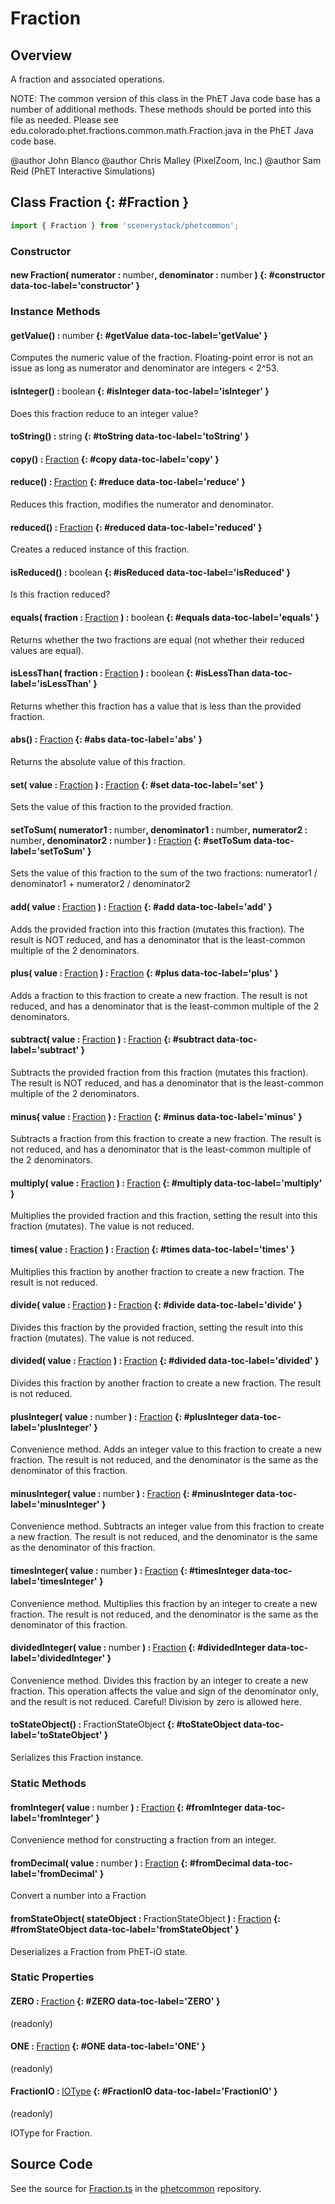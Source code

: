 # Fraction

## Overview

A fraction and associated operations.

NOTE: The common version of this class in the PhET Java code base has a number of additional methods.  These methods
should be ported into this file as needed.  Please see edu.colorado.phet.fractions.common.math.Fraction.java in the
PhET Java code base.

@author John Blanco
@author Chris Malley (PixelZoom, Inc.)
@author Sam Reid (PhET Interactive Simulations)

## Class Fraction {: #Fraction }


```js
import { Fraction } from 'scenerystack/phetcommon';
```
### Constructor

#### new Fraction( numerator : <span style="font-weight: 400;"><span style="color: hsla(calc(var(--md-hue) + 180deg),80%,40%,1);">number</span></span>, denominator : <span style="font-weight: 400;"><span style="color: hsla(calc(var(--md-hue) + 180deg),80%,40%,1);">number</span></span> ) {: #constructor data-toc-label='constructor' }

### Instance Methods

#### getValue() : <span style="font-weight: 400;"><span style="color: hsla(calc(var(--md-hue) + 180deg),80%,40%,1);">number</span></span> {: #getValue data-toc-label='getValue' }

Computes the numeric value of the fraction.
Floating-point error is not an issue as long as numerator and denominator are integers &lt; 2^53.

#### isInteger() : <span style="font-weight: 400;"><span style="color: hsla(calc(var(--md-hue) + 180deg),80%,40%,1);">boolean</span></span> {: #isInteger data-toc-label='isInteger' }

Does this fraction reduce to an integer value?

#### toString() : <span style="font-weight: 400;"><span style="color: hsla(calc(var(--md-hue) + 180deg),80%,40%,1);">string</span></span> {: #toString data-toc-label='toString' }

#### copy() : <span style="font-weight: 400;">[Fraction](../phetcommon/Fraction.md)</span> {: #copy data-toc-label='copy' }

#### reduce() : <span style="font-weight: 400;">[Fraction](../phetcommon/Fraction.md)</span> {: #reduce data-toc-label='reduce' }

Reduces this fraction, modifies the numerator and denominator.

#### reduced() : <span style="font-weight: 400;">[Fraction](../phetcommon/Fraction.md)</span> {: #reduced data-toc-label='reduced' }

Creates a reduced instance of this fraction.

#### isReduced() : <span style="font-weight: 400;"><span style="color: hsla(calc(var(--md-hue) + 180deg),80%,40%,1);">boolean</span></span> {: #isReduced data-toc-label='isReduced' }

Is this fraction reduced?

#### equals( fraction : <span style="font-weight: 400;">[Fraction](../phetcommon/Fraction.md)</span> ) : <span style="font-weight: 400;"><span style="color: hsla(calc(var(--md-hue) + 180deg),80%,40%,1);">boolean</span></span> {: #equals data-toc-label='equals' }

Returns whether the two fractions are equal (not whether their reduced values are equal).

#### isLessThan( fraction : <span style="font-weight: 400;">[Fraction](../phetcommon/Fraction.md)</span> ) : <span style="font-weight: 400;"><span style="color: hsla(calc(var(--md-hue) + 180deg),80%,40%,1);">boolean</span></span> {: #isLessThan data-toc-label='isLessThan' }

Returns whether this fraction has a value that is less than the provided fraction.

#### abs() : <span style="font-weight: 400;">[Fraction](../phetcommon/Fraction.md)</span> {: #abs data-toc-label='abs' }

Returns the absolute value of this fraction.

#### set( value : <span style="font-weight: 400;">[Fraction](../phetcommon/Fraction.md)</span> ) : <span style="font-weight: 400;">[Fraction](../phetcommon/Fraction.md)</span> {: #set data-toc-label='set' }

Sets the value of this fraction to the provided fraction.

#### setToSum( numerator1 : <span style="font-weight: 400;"><span style="color: hsla(calc(var(--md-hue) + 180deg),80%,40%,1);">number</span></span>, denominator1 : <span style="font-weight: 400;"><span style="color: hsla(calc(var(--md-hue) + 180deg),80%,40%,1);">number</span></span>, numerator2 : <span style="font-weight: 400;"><span style="color: hsla(calc(var(--md-hue) + 180deg),80%,40%,1);">number</span></span>, denominator2 : <span style="font-weight: 400;"><span style="color: hsla(calc(var(--md-hue) + 180deg),80%,40%,1);">number</span></span> ) : <span style="font-weight: 400;">[Fraction](../phetcommon/Fraction.md)</span> {: #setToSum data-toc-label='setToSum' }

Sets the value of this fraction to the sum of the two fractions:
numerator1 / denominator1 + numerator2 / denominator2

#### add( value : <span style="font-weight: 400;">[Fraction](../phetcommon/Fraction.md)</span> ) : <span style="font-weight: 400;">[Fraction](../phetcommon/Fraction.md)</span> {: #add data-toc-label='add' }

Adds the provided fraction into this fraction (mutates this fraction). The result is NOT reduced,
and has a denominator that is the least-common multiple of the 2 denominators.

#### plus( value : <span style="font-weight: 400;">[Fraction](../phetcommon/Fraction.md)</span> ) : <span style="font-weight: 400;">[Fraction](../phetcommon/Fraction.md)</span> {: #plus data-toc-label='plus' }

Adds a fraction to this fraction to create a new fraction.
The result is not reduced, and has a denominator that is the least-common multiple of the 2 denominators.

#### subtract( value : <span style="font-weight: 400;">[Fraction](../phetcommon/Fraction.md)</span> ) : <span style="font-weight: 400;">[Fraction](../phetcommon/Fraction.md)</span> {: #subtract data-toc-label='subtract' }

Subtracts the provided fraction from this fraction (mutates this fraction). The result is NOT reduced,
and has a denominator that is the least-common multiple of the 2 denominators.

#### minus( value : <span style="font-weight: 400;">[Fraction](../phetcommon/Fraction.md)</span> ) : <span style="font-weight: 400;">[Fraction](../phetcommon/Fraction.md)</span> {: #minus data-toc-label='minus' }

Subtracts a fraction from this fraction to create a new fraction.
The result is not reduced, and has a denominator that is the least-common multiple of the 2 denominators.

#### multiply( value : <span style="font-weight: 400;">[Fraction](../phetcommon/Fraction.md)</span> ) : <span style="font-weight: 400;">[Fraction](../phetcommon/Fraction.md)</span> {: #multiply data-toc-label='multiply' }

Multiplies the provided fraction and this fraction, setting the result into this fraction (mutates).
The value is not reduced.

#### times( value : <span style="font-weight: 400;">[Fraction](../phetcommon/Fraction.md)</span> ) : <span style="font-weight: 400;">[Fraction](../phetcommon/Fraction.md)</span> {: #times data-toc-label='times' }

Multiplies this fraction by another fraction to create a new fraction.
The result is not reduced.

#### divide( value : <span style="font-weight: 400;">[Fraction](../phetcommon/Fraction.md)</span> ) : <span style="font-weight: 400;">[Fraction](../phetcommon/Fraction.md)</span> {: #divide data-toc-label='divide' }

Divides this fraction by the provided fraction, setting the result into this fraction (mutates).
The value is not reduced.

#### divided( value : <span style="font-weight: 400;">[Fraction](../phetcommon/Fraction.md)</span> ) : <span style="font-weight: 400;">[Fraction](../phetcommon/Fraction.md)</span> {: #divided data-toc-label='divided' }

Divides this fraction by another fraction to create a new fraction.
The result is not reduced.

#### plusInteger( value : <span style="font-weight: 400;"><span style="color: hsla(calc(var(--md-hue) + 180deg),80%,40%,1);">number</span></span> ) : <span style="font-weight: 400;">[Fraction](../phetcommon/Fraction.md)</span> {: #plusInteger data-toc-label='plusInteger' }

Convenience method.
Adds an integer value to this fraction to create a new fraction.
The result is not reduced, and the denominator is the same as the denominator of this fraction.

#### minusInteger( value : <span style="font-weight: 400;"><span style="color: hsla(calc(var(--md-hue) + 180deg),80%,40%,1);">number</span></span> ) : <span style="font-weight: 400;">[Fraction](../phetcommon/Fraction.md)</span> {: #minusInteger data-toc-label='minusInteger' }

Convenience method.
Subtracts an integer value from this fraction to create a new fraction.
The result is not reduced, and the denominator is the same as the denominator of this fraction.

#### timesInteger( value : <span style="font-weight: 400;"><span style="color: hsla(calc(var(--md-hue) + 180deg),80%,40%,1);">number</span></span> ) : <span style="font-weight: 400;">[Fraction](../phetcommon/Fraction.md)</span> {: #timesInteger data-toc-label='timesInteger' }

Convenience method.
Multiplies this fraction by an integer to create a new fraction.
The result is not reduced, and the denominator is the same as the denominator of this fraction.

#### dividedInteger( value : <span style="font-weight: 400;"><span style="color: hsla(calc(var(--md-hue) + 180deg),80%,40%,1);">number</span></span> ) : <span style="font-weight: 400;">[Fraction](../phetcommon/Fraction.md)</span> {: #dividedInteger data-toc-label='dividedInteger' }

Convenience method.
Divides this fraction by an integer to create a new fraction.
This operation affects the value and sign of the denominator only, and the result is not reduced.
Careful! Division by zero is allowed here.

#### toStateObject() : <span style="font-weight: 400;">FractionStateObject</span> {: #toStateObject data-toc-label='toStateObject' }

Serializes this Fraction instance.

### Static Methods

#### fromInteger( value : <span style="font-weight: 400;"><span style="color: hsla(calc(var(--md-hue) + 180deg),80%,40%,1);">number</span></span> ) : <span style="font-weight: 400;">[Fraction](../phetcommon/Fraction.md)</span> {: #fromInteger data-toc-label='fromInteger' }

Convenience method for constructing a fraction from an integer.

#### fromDecimal( value : <span style="font-weight: 400;"><span style="color: hsla(calc(var(--md-hue) + 180deg),80%,40%,1);">number</span></span> ) : <span style="font-weight: 400;">[Fraction](../phetcommon/Fraction.md)</span> {: #fromDecimal data-toc-label='fromDecimal' }

Convert a number into a Fraction

#### fromStateObject( stateObject : <span style="font-weight: 400;">FractionStateObject</span> ) : <span style="font-weight: 400;">[Fraction](../phetcommon/Fraction.md)</span> {: #fromStateObject data-toc-label='fromStateObject' }

Deserializes a Fraction from PhET-iO state.

### Static Properties

#### ZERO : <span style="font-weight: 400;">[Fraction](../phetcommon/Fraction.md)</span> {: #ZERO data-toc-label='ZERO' }

(readonly)

#### ONE : <span style="font-weight: 400;">[Fraction](../phetcommon/Fraction.md)</span> {: #ONE data-toc-label='ONE' }

(readonly)

#### FractionIO : <span style="font-weight: 400;">[IOType](../tandem/IOType.md)</span> {: #FractionIO data-toc-label='FractionIO' }

(readonly)

IOType for Fraction.



## Source Code

See the source for [Fraction.ts](https://github.com/phetsims/phetcommon/blob/main/js/model/Fraction.ts) in the [phetcommon](https://github.com/phetsims/phetcommon) repository.
